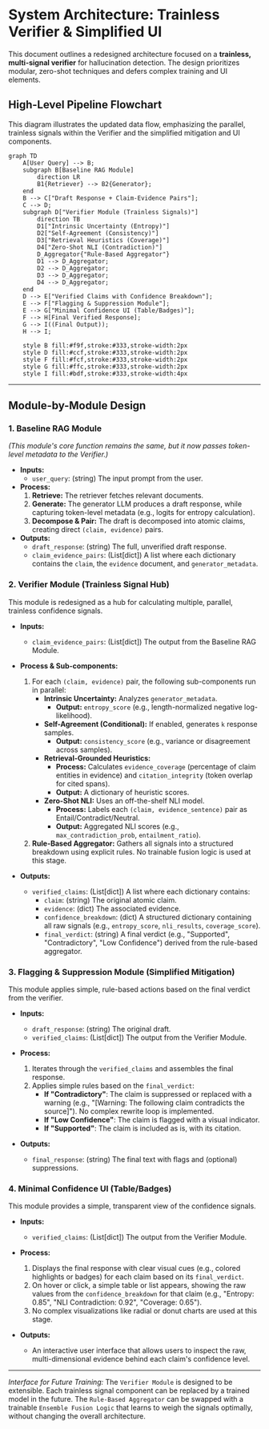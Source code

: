 # System Architecture: Trainless Verifier & Simplified UI

This document outlines a redesigned architecture focused on a **trainless, multi-signal verifier** for hallucination detection. The design prioritizes modular, zero-shot techniques and defers complex training and UI elements.

## High-Level Pipeline Flowchart

This diagram illustrates the updated data flow, emphasizing the parallel, trainless signals within the Verifier and the simplified mitigation and UI components.

```mermaid
graph TD
    A[User Query] --> B;
    subgraph B[Baseline RAG Module]
        direction LR
        B1{Retriever} --> B2{Generator};
    end
    B --> C["Draft Response + Claim-Evidence Pairs"];
    C --> D;
    subgraph D["Verifier Module (Trainless Signals)"]
        direction TB
        D1["Intrinsic Uncertainty (Entropy)"]
        D2["Self-Agreement (Consistency)"]
        D3["Retrieval Heuristics (Coverage)"]
        D4["Zero-Shot NLI (Contradiction)"]
        D_Aggregator{"Rule-Based Aggregator"}
        D1 --> D_Aggregator;
        D2 --> D_Aggregator;
        D3 --> D_Aggregator;
        D4 --> D_Aggregator;
    end
    D --> E["Verified Claims with Confidence Breakdown"];
    E --> F["Flagging & Suppression Module"];
    E --> G["Minimal Confidence UI (Table/Badges)"];
    F --> H[Final Verified Response];
    G --> I((Final Output));
    H --> I;

    style B fill:#f9f,stroke:#333,stroke-width:2px
    style D fill:#ccf,stroke:#333,stroke-width:2px
    style F fill:#fcf,stroke:#333,stroke-width:2px
    style G fill:#ffc,stroke:#333,stroke-width:2px
    style I fill:#bdf,stroke:#333,stroke-width:4px
```

---

## Module-by-Module Design

### 1. Baseline RAG Module
*(This module's core function remains the same, but it now passes token-level metadata to the Verifier.)*

-   **Inputs:**
    -   `user_query`: (string) The input prompt from the user.
-   **Process:**
    1.  **Retrieve:** The retriever fetches relevant documents.
    2.  **Generate:** The generator LLM produces a draft response, while capturing token-level metadata (e.g., logits for entropy calculation).
    3.  **Decompose & Pair:** The draft is decomposed into atomic claims, creating direct `(claim, evidence)` pairs.
-   **Outputs:**
    -   `draft_response`: (string) The full, unverified draft response.
    -   `claim_evidence_pairs`: (List[dict]) A list where each dictionary contains the `claim`, the `evidence` document, and `generator_metadata`.

### 2. Verifier Module (Trainless Signal Hub)

This module is redesigned as a hub for calculating multiple, parallel, trainless confidence signals.

-   **Inputs:**
    -   `claim_evidence_pairs`: (List[dict]) The output from the Baseline RAG Module.

-   **Process & Sub-components:**
    1.  For each `(claim, evidence)` pair, the following sub-components run in parallel:
        -   **Intrinsic Uncertainty:** Analyzes `generator_metadata`.
            -   **Output:** `entropy_score` (e.g., length-normalized negative log-likelihood).
        -   **Self-Agreement (Conditional):** If enabled, generates `k` response samples.
            -   **Output:** `consistency_score` (e.g., variance or disagreement across samples).
        -   **Retrieval-Grounded Heuristics:**
            -   **Process:** Calculates `evidence_coverage` (percentage of claim entities in evidence) and `citation_integrity` (token overlap for cited spans).
            -   **Output:** A dictionary of heuristic scores.
        -   **Zero-Shot NLI:** Uses an off-the-shelf NLI model.
            -   **Process:** Labels each `(claim, evidence_sentence)` pair as Entail/Contradict/Neutral.
            -   **Output:** Aggregated NLI scores (e.g., `max_contradiction_prob`, `entailment_ratio`).
    2.  **Rule-Based Aggregator:** Gathers all signals into a structured breakdown using explicit rules. No trainable fusion logic is used at this stage.

-   **Outputs:**
    -   `verified_claims`: (List[dict]) A list where each dictionary contains:
        -   `claim`: (string) The original atomic claim.
        -   `evidence`: (dict) The associated evidence.
        -   `confidence_breakdown`: (dict) A structured dictionary containing all raw signals (e.g., `entropy_score`, `nli_results`, `coverage_score`).
        -   `final_verdict`: (string) A final verdict (e.g., "Supported", "Contradictory", "Low Confidence") derived from the rule-based aggregator.

### 3. Flagging & Suppression Module (Simplified Mitigation)

This module applies simple, rule-based actions based on the final verdict from the verifier.

-   **Inputs:**
    -   `draft_response`: (string) The original draft.
    -   `verified_claims`: (List[dict]) The output from the Verifier Module.

-   **Process:**
    1.  Iterates through the `verified_claims` and assembles the final response.
    2.  Applies simple rules based on the `final_verdict`:
        -   **If "Contradictory"**: The claim is suppressed or replaced with a warning (e.g., "[Warning: The following claim contradicts the source]"). No complex rewrite loop is implemented.
        -   **If "Low Confidence"**: The claim is flagged with a visual indicator.
        -   **If "Supported"**: The claim is included as is, with its citation.

-   **Outputs:**
    -   `final_response`: (string) The final text with flags and (optional) suppressions.

### 4. Minimal Confidence UI (Table/Badges)

This module provides a simple, transparent view of the confidence signals.

-   **Inputs:**
    -   `verified_claims`: (List[dict]) The output from the Verifier Module.

-   **Process:**
    1.  Displays the final response with clear visual cues (e.g., colored highlights or badges) for each claim based on its `final_verdict`.
    2.  On hover or click, a simple table or list appears, showing the raw values from the `confidence_breakdown` for that claim (e.g., "Entropy: 0.85", "NLI Contradiction: 0.92", "Coverage: 0.65").
    3.  No complex visualizations like radial or donut charts are used at this stage.

-   **Outputs:**
    -   An interactive user interface that allows users to inspect the raw, multi-dimensional evidence behind each claim's confidence level.

---
*Interface for Future Training:* The `Verifier Module` is designed to be extensible. Each trainless signal component can be replaced by a trained model in the future. The `Rule-Based Aggregator` can be swapped with a trainable `Ensemble Fusion Logic` that learns to weigh the signals optimally, without changing the overall architecture.
